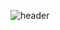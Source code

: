 ![header](https://capsule-render.vercel.app/api?type=wave&color=purple&height=300&section=header&text=Hello!%20&fontSize=90)
